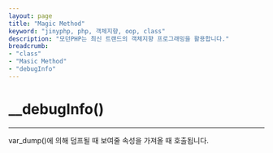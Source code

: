 ```yaml
---
layout: page
title: "Magic Method"
keyword: "jinyphp, php, 객체지향, oop, class"
description: "모던PHP는 최신 트랜드의 객체지향 프로그래밍을 활용합니다."
breadcrumb:
- "class"
- "Masic Method"
- "debugInfo"
---
```


# __debugInfo()
<hr>

var_dump()에 의해 덤프될 때 보여줄 속성을 가져올 때 호출됩니다.